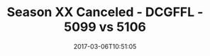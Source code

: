 ---
title: Season XX Canceled - DCGFFL - 5099 vs 5106
teams_score:
- team: 5099
  score:
- team: 5106
  score: 12
mvp: A. Hackbarth (Navy), W. Chappell (Teal)
game-ball: L. Ferreira (Navy), J. Burkett (Teal)
season: 14
week: 1
date: '2017-03-06T10:51:05'
pageid: season-14-week-1-march-5-2016-5099-vs-5106
---